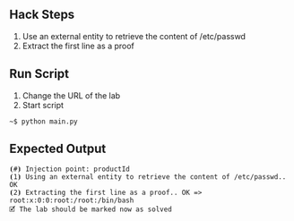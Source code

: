 ## Hack Steps

1. Use an external entity to retrieve the content of /etc/passwd
2. Extract the first line as a proof

## Run Script

1. Change the URL of the lab
2. Start script

```
~$ python main.py
```

## Expected Output

```
⦗#⦘ Injection point: productId
⦗1⦘ Using an external entity to retrieve the content of /etc/passwd.. OK
⦗2⦘ Extracting the first line as a proof.. OK => root:x:0:0:root:/root:/bin/bash
🗹 The lab should be marked now as solved
```

